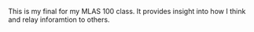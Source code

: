 This is my final for my MLAS 100 class.  It provides insight into how I think and relay inforamtion to others.
